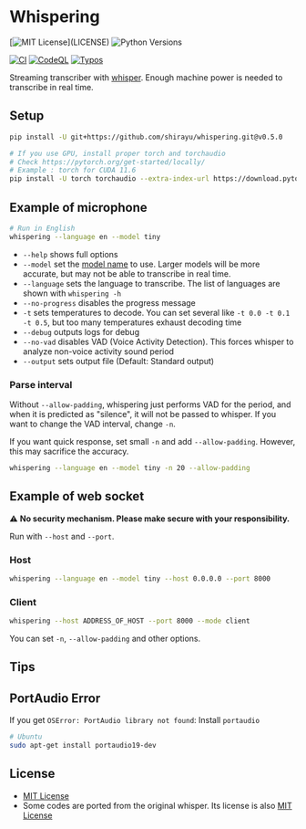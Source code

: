 
# Whispering

[![MIT License](https://img.shields.io/apm/l/atomic-design-ui.svg?)](LICENSE)
![Python Versions](https://img.shields.io/badge/python-3.8%20%7C%203.9%20%7C%203.10-blue)

[![CI](https://github.com/shirayu/whispering/actions/workflows/ci.yml/badge.svg)](https://github.com/shirayu/whispering/actions/workflows/ci.yml)
[![CodeQL](https://github.com/shirayu/whispering/actions/workflows/codeql-analysis.yml/badge.svg)](https://github.com/shirayu/whispering/actions/workflows/codeql-analysis.yml)
[![Typos](https://github.com/shirayu/whispering/actions/workflows/typos.yml/badge.svg)](https://github.com/shirayu/whispering/actions/workflows/typos.yml)

Streaming transcriber with [whisper](https://github.com/openai/whisper).
Enough machine power is needed to transcribe in real time.

## Setup

```bash
pip install -U git+https://github.com/shirayu/whispering.git@v0.5.0

# If you use GPU, install proper torch and torchaudio
# Check https://pytorch.org/get-started/locally/
# Example : torch for CUDA 11.6
pip install -U torch torchaudio --extra-index-url https://download.pytorch.org/whl/cu116
```

## Example of microphone

```bash
# Run in English
whispering --language en --model tiny
```

- ``--help`` shows full options
- ``--model`` set the [model name](https://github.com/openai/whisper#available-models-and-languages) to use. Larger models will be more accurate, but may not be able to transcribe in real time.
- ``--language`` sets the language to transcribe. The list of languages are shown with ``whispering -h``
- ``--no-progress`` disables the progress message
- ``-t`` sets temperatures to decode. You can set several like ``-t 0.0 -t 0.1 -t 0.5``, but too many temperatures exhaust decoding time
- ``--debug`` outputs logs for debug
- ``--no-vad`` disables VAD (Voice Activity Detection). This forces whisper to analyze non-voice activity sound period
- ``--output`` sets output file (Default: Standard output)

### Parse interval

Without ``--allow-padding``, whispering just performs VAD for the period,
and when it is predicted as "silence", it will not be passed to whisper.
If you want to change the VAD interval, change ``-n``.

If you want quick response, set small ``-n`` and add ``--allow-padding``.
However, this may sacrifice the accuracy.

```bash
whispering --language en --model tiny -n 20 --allow-padding
```

## Example of web socket

⚠  **No security mechanism. Please make secure with your responsibility.**

Run with ``--host`` and ``--port``.

### Host

```bash
whispering --language en --model tiny --host 0.0.0.0 --port 8000
```

### Client

```bash
whispering --host ADDRESS_OF_HOST --port 8000 --mode client
```

You can set ``-n``, ``--allow-padding`` and other options.

## Tips

## PortAudio Error

If you get ``OSError: PortAudio library not found``: Install ``portaudio``

```bash
# Ubuntu
sudo apt-get install portaudio19-dev
```

## License

- [MIT License](LICENSE)
- Some codes are ported from the original whisper. Its license is also [MIT License](LICENSE.whisper)
